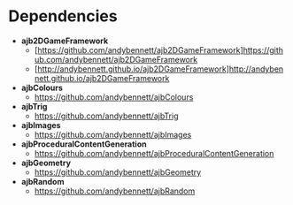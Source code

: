# Dependencies

* **ajb2DGameFramework**
    * [https://github.com/andybennett/ajb2DGameFramework]https://github.com/andybennett/ajb2DGameFramework
    * [http://andybennett.github.io/ajb2DGameFramework]http://andybennett.github.io/ajb2DGameFramework
* **ajbColours**
    * https://github.com/andybennett/ajbColours
* **ajbTrig**
    * https://github.com/andybennett/ajbTrig
* **ajbImages**
    * https://github.com/andybennett/ajbImages
* **ajbProceduralContentGeneration**
    * https://github.com/andybennett/ajbProceduralContentGeneration
* **ajbGeometry**
    * https://github.com/andybennett/ajbGeometry
* **ajbRandom**
    * https://github.com/andybennett/ajbRandom
